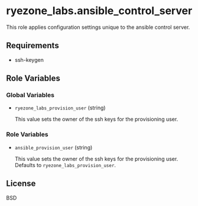 ryezone_labs.ansible_control_server
=========

This role applies configuration settings unique to the ansible control server.

Requirements
------------

- ssh-keygen

Role Variables
--------------

### Global Variables

- `ryezone_labs_provision_user` (string)

  This value sets the owner of the ssh keys for the provisioning user.

### Role Variables

- `ansible_provision_user` (string)

  This value sets the owner of the ssh keys for the provisioning user.  Defaults to `ryezone_labs_provision_user`.

License
-------

BSD
